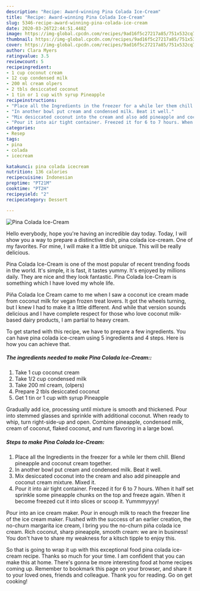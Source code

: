 ```yaml
---
description: "Recipe: Award-winning Pina Colada Ice-Cream"
title: "Recipe: Award-winning Pina Colada Ice-Cream"
slug: 5346-recipe-award-winning-pina-colada-ice-cream
date: 2020-03-26T22:44:51.448Z
image: https://img-global.cpcdn.com/recipes/9ad16f5c27217a85/751x532cq70/pina-colada-ice-cream-recipe-main-photo.jpg
thumbnail: https://img-global.cpcdn.com/recipes/9ad16f5c27217a85/751x532cq70/pina-colada-ice-cream-recipe-main-photo.jpg
cover: https://img-global.cpcdn.com/recipes/9ad16f5c27217a85/751x532cq70/pina-colada-ice-cream-recipe-main-photo.jpg
author: Clara Myers
ratingvalue: 3.5
reviewcount: 5
recipeingredient:
- 1 cup coconut cream
- 12 cup condensed milk
- 200 ml cream olpers
- 2 tbls desiccated coconut
- 1 tin or 1 cup with syrup Pineapple
recipeinstructions:
- "Place all the Ingredients in the freezer for a while ler them chill. Blend pineapple and coconut cream together."
- "In another bowl put cream and condensed milk. Beat it well."
- "Mix desiccated coconut into the cream and also add pineapple and coconut cream mixture. Mixed it."
- "Pour it into air tight container. Freezed it for 6 to 7 hours. When it half set sprinkle some pineapple chunks on the top and freeze again. When it become freezed cut it into slices or scoop it. Yummmyyyy!"
categories:
- Resep
tags:
- pina
- colada
- icecream

katakunci: pina colada icecream
nutrition: 136 calories
recipecuisine: Indonesian
preptime: "PT21M"
cooktime: "PT2H"
recipeyield: "2"
recipecategory: Dessert

---
```



![Pina Colada Ice-Cream](https://img-global.cpcdn.com/recipes/9ad16f5c27217a85/751x532cq70/pina-colada-ice-cream-recipe-main-photo.jpg)

Hello everybody, hope you're having an incredible day today. Today, I will show you a way to prepare a distinctive dish, pina colada ice-cream. One of my favorites. For mine, I will make it a little bit unique. This will be really delicious.

Pina Colada Ice-Cream is one of the most popular of recent trending foods in the world. It's simple, it is fast, it tastes yummy. It's enjoyed by millions daily. They are nice and they look fantastic. Pina Colada Ice-Cream is something which I have loved my whole life.

Piña Colada Ice Cream came to me when I saw a coconut ice cream made from coconut milk for vegan frozen treat lovers. It got the wheels turning, but I knew I had to make it a little different. And while that version sounds delicious and I have complete respect for those who love coconut milk-based dairy products, I am partial to heavy cream.


To get started with this recipe, we have to prepare a few ingredients. You can have pina colada ice-cream using 5 ingredients and 4 steps. Here is how you can achieve that.

##### The ingredients needed to make Pina Colada Ice-Cream::

1. Take 1 cup coconut cream
1. Take 1/2 cup condensed milk
1. Take 200 ml cream, (olpers)
1. Prepare 2 tbls desiccated coconut
1. Get 1 tin or 1 cup with syrup Pineapple


Gradually add ice, processing until mixture is smooth and thickened. Pour into stemmed glasses and sprinkle with additional coconut. When ready to whip, turn right-side-up and open. Combine pineapple, condensed milk, cream of coconut, flaked coconut, and rum flavoring in a large bowl. 

##### Steps to make Pina Colada Ice-Cream:

1. Place all the Ingredients in the freezer for a while ler them chill. Blend pineapple and coconut cream together.
1. In another bowl put cream and condensed milk. Beat it well.
1. Mix desiccated coconut into the cream and also add pineapple and coconut cream mixture. Mixed it.
1. Pour it into air tight container. Freezed it for 6 to 7 hours. When it half set sprinkle some pineapple chunks on the top and freeze again. When it become freezed cut it into slices or scoop it. Yummmyyyy!


Pour into an ice cream maker. Pour in enough milk to reach the freezer line of the ice cream maker. Flushed with the success of an earlier creation, the no-churn margarita ice cream, I bring you the no-churn piña colada ice cream. Rich coconut, sharp pineapple, smooth cream: we are in business! You don&#39;t have to share my weakness for a kitsch tipple to enjoy this. 

So that is going to wrap it up with this exceptional food pina colada ice-cream recipe. Thanks so much for your time. I am confident that you can make this at home. There's gonna be more interesting food at home recipes coming up. Remember to bookmark this page on your browser, and share it to your loved ones, friends and colleague. Thank you for reading. Go on get cooking!
